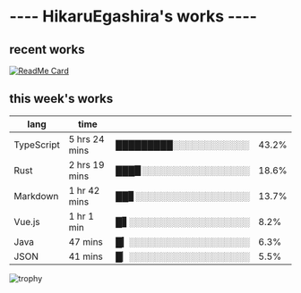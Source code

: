 # ---- HikaruEgashira's works ----

## recent works

[![ReadMe Card](https://github-readme-stats.vercel.app/api/pin/?username=twin-te&repo=twinte-front)](https://github.com/twin-te/twinte-front)

## this week's works

| lang        | time           |                       |        |
| ----------- | -------------- | --------------------- | ------ |
| TypeScript  | 5 hrs 24 mins  | █████████░░░░░░░░░░░░ |  43.2% |
| Rust        | 2 hrs 19 mins  | ███▉░░░░░░░░░░░░░░░░░ |  18.6% |
| Markdown    | 1 hr 42 mins   | ██▊░░░░░░░░░░░░░░░░░░ |  13.7% |
| Vue.js      | 1 hr 1 min     | █▋░░░░░░░░░░░░░░░░░░░ |   8.2% |
| Java        | 47 mins        | █▎░░░░░░░░░░░░░░░░░░░ |   6.3% |
| JSON        | 41 mins        | █▏░░░░░░░░░░░░░░░░░░░ |   5.5% |

![trophy](https://github-profile-trophy.vercel.app/?username=HikaruEgashira&theme=onedark)
